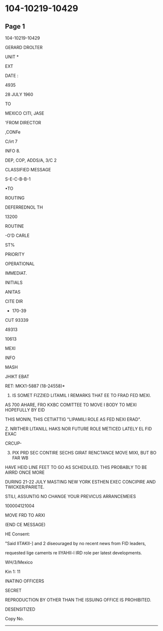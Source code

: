 # 104-10219-10429

## Page 1

104-10219-10429

GERARD DROLTER

UNIT *

EXT

DATE :

4935

28 JULY 1960

TO

MEXICO CITI, JASE

'FROM DIRECTOR

,CONFe

C/irt 7

INFO 8.

DEP, COP, ADDS/A, 3/C 2

CLASSIFIED MESSAGE

S-E-C-B-B-1

•TO

ROUTING

DEFERREDNOL TH

13200

ROUTINE

-O'D CARLE

ST%

PRIORITY

OPERATIONAL

IMMEDIAT.

INITIALS

ANITAS

CITE DIR

- 170-39

CUT 93339

49313

10613

MEXI

INFO

MASH

JHIKT EBAT

RET: MKX1-5887 (18-24558)*

1. IS SOMET FIZZIED LITAMIL I REMARKS THAT EE TO FRAD FED MEXI.

AS 700 AHARE, FRO KXBC COMITTEE TO MOVE I BODY TO MEXI HOPEFULLY BY EID

THIS MONIN, THIS CETIATTIG "LIPAMILI ROLE AS FED NEXI ERAD".

Z. NRITHER LITANILL HAKS NOR FUTURE ROLE METICED LATELY EL FID EXAC

CRCUP-

3. PIX PRD SEC CONTIRE SECHS GIRAT RENCTANCE MOVE MIXI, BUT BO FAR WB

HAVE HEID LINE FEET TO GO AS SCHEDULED. THIS PROBABLY TO BE AIRRD ONCE MORE

DURING 21-22 JULY MASTING NEW YORK ESTHEN EXEC CONCIPIRE AND TWICKER/PARIETE.

STILI, ASSUNTIG NO CHANGE YOUR PREVICUS ARRANCEMEIES

100004121004

MOVE FRD TO ARXI

(END CE MESSAGE)

HE Consent:

"Said IITAKII-] and 2 diseouraged by no recent news from FID leaders,

requested lige caments re IlYAHII-l IRD role per latest developments.

WH/3/Mexico

Kin 1: 11

INATINO OFFICERS

SECRET

REPRODUCTION BY OTHER THAN THE ISSUING OFFICE IS PROHIBITED.

DESENSITIZED

Copy No.

---

